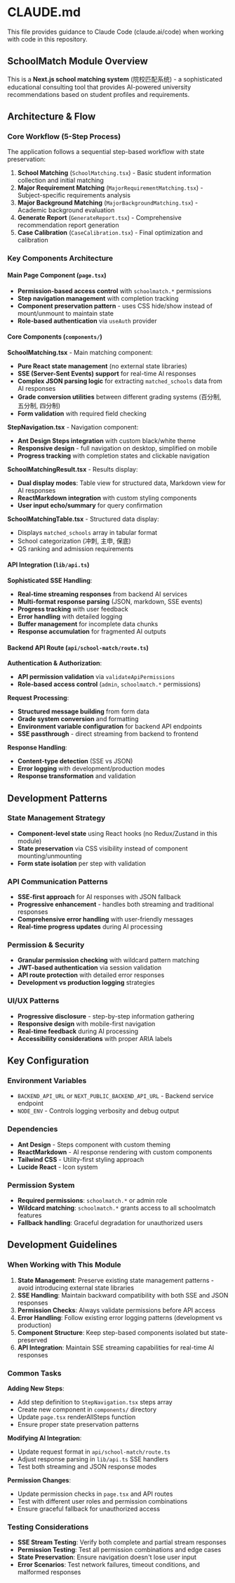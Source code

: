 # CLAUDE.md

This file provides guidance to Claude Code (claude.ai/code) when working with code in this repository.

## SchoolMatch Module Overview

This is a **Next.js school matching system** (院校匹配系统) - a sophisticated educational consulting tool that provides AI-powered university recommendations based on student profiles and requirements.

## Architecture & Flow

### Core Workflow (5-Step Process)
The application follows a sequential step-based workflow with state preservation:

1. **School Matching** (`SchoolMatching.tsx`) - Basic student information collection and initial matching
2. **Major Requirement Matching** (`MajorRequirementMatching.tsx`) - Subject-specific requirements analysis  
3. **Major Background Matching** (`MajorBackgroundMatching.tsx`) - Academic background evaluation
4. **Generate Report** (`GenerateReport.tsx`) - Comprehensive recommendation report generation
5. **Case Calibration** (`CaseCalibration.tsx`) - Final optimization and calibration

### Key Components Architecture

#### Main Page Component (`page.tsx`)
- **Permission-based access control** with `schoolmatch.*` permissions
- **Step navigation management** with completion tracking
- **Component preservation pattern** - uses CSS hide/show instead of mount/unmount to maintain state
- **Role-based authentication** via `useAuth` provider

#### Core Components (`components/`)

**SchoolMatching.tsx** - Main matching component:
- **Pure React state management** (no external state libraries)
- **SSE (Server-Sent Events) support** for real-time AI responses
- **Complex JSON parsing logic** for extracting `matched_schools` data from AI responses
- **Grade conversion utilities** between different grading systems (百分制, 五分制, 四分制)
- **Form validation** with required field checking

**StepNavigation.tsx** - Navigation component:
- **Ant Design Steps integration** with custom black/white theme
- **Responsive design** - full navigation on desktop, simplified on mobile
- **Progress tracking** with completion states and clickable navigation

**SchoolMatchingResult.tsx** - Results display:
- **Dual display modes**: Table view for structured data, Markdown view for AI responses
- **ReactMarkdown integration** with custom styling components
- **User input echo/summary** for query confirmation

**SchoolMatchingTable.tsx** - Structured data display:
- Displays `matched_schools` array in tabular format
- School categorization (冲刺, 主申, 保底)
- QS ranking and admission requirements

#### API Integration (`lib/api.ts`)

**Sophisticated SSE Handling**:
- **Real-time streaming responses** from backend AI services
- **Multi-format response parsing** (JSON, markdown, SSE events)
- **Progress tracking** with user feedback
- **Error handling** with detailed logging
- **Buffer management** for incomplete data chunks
- **Response accumulation** for fragmented AI outputs

#### Backend API Route (`api/school-match/route.ts`)

**Authentication & Authorization**:
- **API permission validation** via `validateApiPermissions`
- **Role-based access control** (`admin`, `schoolmatch.*` permissions)

**Request Processing**:
- **Structured message building** from form data
- **Grade system conversion** and formatting
- **Environment variable configuration** for backend API endpoints
- **SSE passthrough** - direct streaming from backend to frontend

**Response Handling**:
- **Content-type detection** (SSE vs JSON)
- **Error logging** with development/production modes
- **Response transformation** and validation

## Development Patterns

### State Management Strategy
- **Component-level state** using React hooks (no Redux/Zustand in this module)
- **State preservation** via CSS visibility instead of component mounting/unmounting
- **Form state isolation** per step with validation

### API Communication Patterns
- **SSE-first approach** for AI responses with JSON fallback
- **Progressive enhancement** - handles both streaming and traditional responses
- **Comprehensive error handling** with user-friendly messages
- **Real-time progress updates** during AI processing

### Permission & Security
- **Granular permission checking** with wildcard pattern matching
- **JWT-based authentication** via session validation
- **API route protection** with detailed error responses
- **Development vs production logging** strategies

### UI/UX Patterns
- **Progressive disclosure** - step-by-step information gathering
- **Responsive design** with mobile-first navigation
- **Real-time feedback** during AI processing
- **Accessibility considerations** with proper ARIA labels

## Key Configuration

### Environment Variables
- `BACKEND_API_URL` or `NEXT_PUBLIC_BACKEND_API_URL` - Backend service endpoint
- `NODE_ENV` - Controls logging verbosity and debug output

### Dependencies
- **Ant Design** - Steps component with custom theming
- **ReactMarkdown** - AI response rendering with custom components
- **Tailwind CSS** - Utility-first styling approach
- **Lucide React** - Icon system

### Permission System
- **Required permissions**: `schoolmatch.*` or admin role
- **Wildcard matching**: `schoolmatch.*` grants access to all schoolmatch features
- **Fallback handling**: Graceful degradation for unauthorized users

## Development Guidelines

### When Working with This Module

1. **State Management**: Preserve existing state management patterns - avoid introducing external state libraries
2. **SSE Handling**: Maintain backward compatibility with both SSE and JSON responses
3. **Permission Checks**: Always validate permissions before API access
4. **Error Handling**: Follow existing error logging patterns (development vs production)
5. **Component Structure**: Keep step-based components isolated but state-preserved
6. **API Integration**: Maintain SSE streaming capabilities for real-time AI responses

### Common Tasks

**Adding New Steps**: 
- Add step definition to `StepNavigation.tsx` steps array
- Create new component in `components/` directory
- Update `page.tsx` renderAllSteps function
- Ensure proper state preservation patterns

**Modifying AI Integration**:
- Update request format in `api/school-match/route.ts`
- Adjust response parsing in `lib/api.ts` SSE handlers
- Test both streaming and JSON response modes

**Permission Changes**:
- Update permission checks in `page.tsx` and API routes
- Test with different user roles and permission combinations
- Ensure graceful fallback for unauthorized access

### Testing Considerations
- **SSE Stream Testing**: Verify both complete and partial stream responses
- **Permission Testing**: Test all permission combinations and edge cases
- **State Preservation**: Ensure navigation doesn't lose user input
- **Error Scenarios**: Test network failures, timeout conditions, and malformed responses